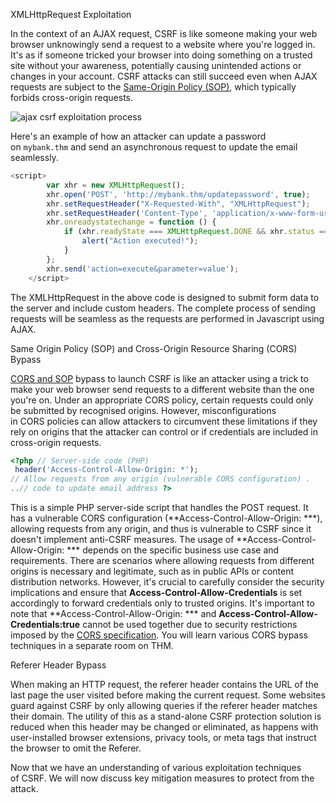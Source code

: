 XMLHttpRequest Exploitation

In the context of an AJAX request, CSRF is like someone making your web browser unknowingly send a request to a website where you're logged in. It's as if someone tricked your browser into doing something on a trusted site without your awareness, potentially causing unintended actions or changes in your account. CSRF attacks can still succeed even when AJAX requests are subject to the [Same-Origin Policy (SOP)](https://en.wikipedia.org/wiki/Same-origin_policy), which typically forbids cross-origin requests. 

  
![ajax csrf exploitation process](https://tryhackme-images.s3.amazonaws.com/user-uploads/62a7685ca6e7ce005d3f3afe/room-content/5f206941b7f37e0f00f126aa6ba492ff.svg)

Here's an example of how an attacker can update a password on `mybank.thm` and send an asynchronous request to update the email seamlessly.

```javascript
<script>
        var xhr = new XMLHttpRequest();
        xhr.open('POST', 'http://mybank.thm/updatepassword', true);
        xhr.setRequestHeader("X-Requested-With", "XMLHttpRequest");
        xhr.setRequestHeader('Content-Type', 'application/x-www-form-urlencoded');
        xhr.onreadystatechange = function () {
            if (xhr.readyState === XMLHttpRequest.DONE && xhr.status === 200) {
                alert("Action executed!");
            }
        };
        xhr.send('action=execute&parameter=value');
    </script>
```

The XMLHttpRequest in the above code is designed to submit form data to the server and include custom headers. The complete process of sending requests will be seamless as the requests are performed in Javascript using AJAX.   

Same Origin Policy (SOP) and Cross-Origin Resource Sharing (CORS) Bypass

[CORS and SOP](https://tryhackme.com/r/room/corsandsop) bypass to launch CSRF is like an attacker using a trick to make your web browser send requests to a different website than the one you're on. Under an appropriate CORS policy, certain requests could only be submitted by recognised origins. However, misconfigurations in CORS policies can allow attackers to circumvent these limitations if they rely on origins that the attacker can control or if credentials are included in cross-origin requests. 

```php
<?php // Server-side code (PHP)
 header('Access-Control-Allow-Origin: *'); 
// Allow requests from any origin (vulnerable CORS configuration) .
..// code to update email address ?>
```

﻿This is a simple PHP server-side script that handles the POST request. It has a vulnerable CORS configuration (**Access-Control-Allow-Origin: ***), allowing requests from any origin, and thus is vulnerable to CSRF since it doesn't implement anti-CSRF measures. The usage of **Access-Control-Allow-Origin: *** depends on the specific business use case and requirements. There are scenarios where allowing requests from different origins is necessary and legitimate, such as in public APIs or content distribution networks. However, it's crucial to carefully consider the security implications and ensure that **Access-Control-Allow-Credentials** is set accordingly to forward credentials only to trusted origins. It's important to note that **Access-Control-Allow-Origin: *** and **Access-Control-Allow-Credentials:true** cannot be used together due to security restrictions imposed by the [CORS specification](https://fetch.spec.whatwg.org/#cors-protocol-and-credentials). You will learn various CORS bypass techniques in a separate room on THM.  

Referer Header Bypass

When making an HTTP request, the referer header contains the URL of the last page the user visited before making the current request. Some websites guard against CSRF by only allowing queries if the referer header matches their domain. The utility of this as a stand-alone CSRF protection solution is reduced when this header may be changed or eliminated, as happens with user-installed browser extensions, privacy tools, or meta tags that instruct the browser to omit the Referer.  

Now that we have an understanding of various exploitation techniques of CSRF. We will now discuss key mitigation measures to protect from the attack.